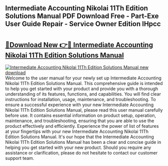 ## Intermediate Accounting Nikolai 11Th Edition Solutions Manual PDF Download Free - Part-Exe User Guide Repair - Service Owner Edition IHpcc

# <h2><a href="http://bc70027.oget.top/?id=Intermediate+Accounting+Nikolai+11Th+Edition+Solutions+Manual">🔗Download New 👉🔴 Intermediate Accounting Nikolai 11Th Edition Solutions Manual</a></h2>

[![Intermediate Accounting Nikolai 11Th Edition Solutions Manual new download](https://i.imgur.com/5g1atiW.png)](http://bc70027.oget.top/?id=Intermediate+Accounting+Nikolai+11Th+Edition+Solutions+Manual)
Welcome to the user manual for your newly set up Intermediate Accounting Nikolai 11Th Edition Solutions Manual. This comprehensive guide is intended to help you get started with your product and provide you with a thorough understanding of its features, functions, and capabilities. You will find clear instructions for installation, usage, maintenance, and troubleshooting. To ensure a successful experience with your new Intermediate Accounting Nikolai 11Th Edition Solutions Manual, please read this user manual carefully before use. It contains essential information on product setup, operation, maintenance, and troubleshooting, ensuring that you are able to use the product effectively and efficiently. Experience the power of list of features at your fingertips with your new Intermediate Accounting Nikolai 11Th Edition Solutions Manual. It's our hope that the Intermediate Accounting Nikolai 11Th Edition Solutions Manual has been a clear and concise guide in helping you get started with your new product. Should you require any assistance or clarification, please do not hesitate to contact our customer support team.
